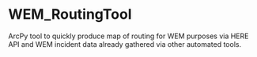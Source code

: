 # WEM_RoutingTool
ArcPy tool to quickly produce map of routing for WEM purposes via HERE API and WEM incident data already gathered via other automated tools.
